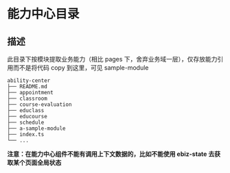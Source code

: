 # 能力中心目录

## 描述

此目录下按模块提取业务能力（相比 pages 下，舍弃业务域一层），仅存放能力引用而不是将代码 copy 到这里，可见 sample-module

```
ability-center
├── README.md
├── appointment
├── classroom
├── course-evaluation
├── educlass
├── educourse
├── schedule
├── a-sample-module
├── index.ts
└── ...
```

**注意：在能力中心组件不能有调用上下文数据的，比如不能使用 ebiz-state 去获取某个页面全局状态**
